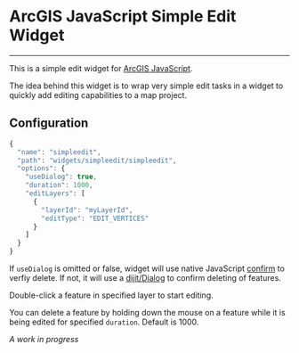 # ArcGIS JavaScript Simple Edit Widget

----
This is a simple edit widget for [ArcGIS JavaScript](http://developers.arcgis.com/en/javascript/).

The idea behind this widget is to wrap very simple edit tasks in a widget to quickly add editing capabilities to a map project.

Configuration
---

```javascript
{
  "name": "simpleedit",
  "path": "widgets/simpleedit/simpleedit",
  "options": {
    "useDialog": true,
    "duration": 1000,
    "editLayers": [
      {
        "layerId": "myLayerId",
        "editType": "EDIT_VERTICES"
      }
    ]
  }
}
```

If `useDialog` is omitted or false, widget will use native JavaScript
[confirm](https://developer.mozilla.org/en-US/docs/Web/API/Window.confirm) to
verfiy delete. If not, it will use a [dijit/Dialog](http://dojotoolkit.org/reference-guide/1.9/dijit/Dialog.html) to confirm deleting of features.

Double-click a feature in specified layer to start editing.

You can delete a feature by holding down the mouse on a feature while it is
being edited for specified `duration`. Default is 1000.

*A work in progress*

